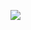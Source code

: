 [![](https://github.com/imglib/imglib2-tutorials/actions/workflows/build-main.yml/badge.svg)](https://github.com/imglib/imglib2-tutorials/actions/workflows/build-main.yml)

